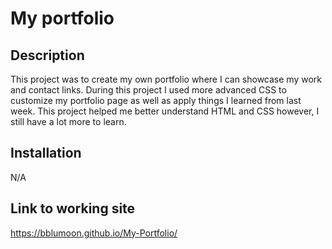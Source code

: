 # My portfolio

## Description
This project was to create my own portfolio where I can showcase my work and contact links. During this project I used more advanced CSS to customize my portfolio page as well as apply things I learned from last week. This project helped me better understand HTML and CSS however, I still have a lot more to learn.

## Installation
N/A

## Link to working site
https://bblumoon.github.io/My-Portfolio/